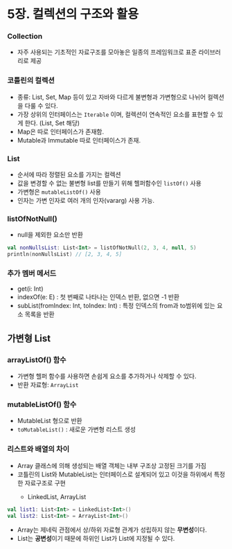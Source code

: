# 5장. 컬렉션의 구조와 활용

### Collection
- 자주 사용되는 기초적인 자료구조를 모아놓은 일종의 프레임워크로 표준 라이브러리로 제공

### 코틀린의 컬렉션
- 종류: List, Set, Map 등이 있고 자바와 다르게 불변형과 가변형으로 나뉘어 컬렉션을 다룰 수 있다.
- 가장 상위의 인터페이스는 `Iterable` 이며, 컬렉션이 연속적인 요소를 표현할 수 있게 한다. (List, Set 해당)
- Map은 따로 인터페이스가 존재함.
- Mutable과 Immutable 따로 인터페이스가 존재.

### List
- 순서에 따라 정렬된 요소를 가지는 컬렉션
- 값을 변경할 수 없는 불변형 list를 만들기 위해 헬퍼함수인 `listOf()` 사용
- 가변형은 `mutableListOf()` 사용
- 인자는 가변 인자로 여러 개의 인자(vararg) 사용 가능.

### listOfNotNull()
- null을 제외한 요소만 반환

```kotlin
val nonNullsList: List<Int> = listOfNotNull(2, 3, 4, null, 5)
println(nonNullsList) // [2, 3, 4, 5]
```
### 추가 멤버 메서드
- get(i: Int)
- indexOf(e: E) : 첫 번째로 나타나는 인덱스 반환, 없으면 -1 반환
- subList(fromIndex: Int, toIndex: Int) : 특정 인덱스의 from과 to범위에 있는 요소 목록을 반환

## 가변형 List

### arrayListOf() 함수
- 가변형 헬퍼 함수를 사용하면 손쉽게 요소를 추가하거나 삭제할 수 있다.
- 반환 자료형: `ArrayList`

### mutableListOf() 함수
- MutableList 형으로 반환
- `toMutableList()` : 새로운 가변형 리스트 생성

### 리스트와 배열의 차이
- Array 클래스에 의해 생성되는 배열 객체는 내부 구조상 고정된 크기를 가짐
- 코틀린의 List<T>와 MutableList<T>는 인터페이스로 설계되어 있고 이것을 하위에서 특정한 자료구조로 구현
  - LinkedList<T>, ArrayList<T>
```kotlin
val list1: List<Int> = LinkedList<Int>()
val list2: List<Int> = ArrayList<Int>()
```
- Array<T>는 제네릭 관점에서 상/하위 자료형 관계가 성립하지 않는 **무변성**이다.
- List<T>는 **공변성**이기 때문에 하위인 List<Int>가 List<Number>에 지정될 수 있다.